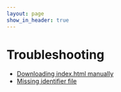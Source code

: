 ```yaml
---
layout: page
show_in_header: true
---
```


# Troubleshooting

* [Downloading index.html manually](manual-html-download.md)
* [Missing identifier file](missing-identifier-file.md)
